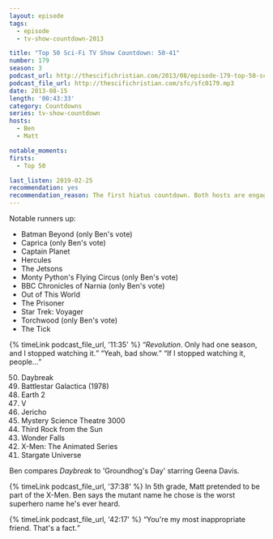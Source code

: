 ```yaml
---
layout: episode
tags:
  - episode
  - tv-show-countdown-2013

title: "Top 50 Sci-Fi TV Show Countdown: 50-41"
number: 179
season: 3
podcast_url: http://thescifichristian.com/2013/08/episode-179-top-50-sci-fi-tv-show-countdown-50-41/
podcast_file_url: http://thescifichristian.com/sfc/sfc0179.mp3
date: 2013-08-15
length: '00:43:33'
category: Countdowns
series: tv-show-countdown
hosts:
  - Ben
  - Matt

notable_moments:
firsts:
  - Top 50

last_listen: 2019-02-25
recommendation: yes
recommendation_reason: The first hiatus countdown. Both hosts are engaged. Listeners left voicemails about their favorites, and everyone did a great job selling.
---
```


Notable runners up:
- Batman Beyond (only Ben's vote)
- Caprica (only Ben's vote) 
- Captain Planet
- Hercules
- The Jetsons
- Monty Python's Flying Circus (only Ben's vote) 
- BBC Chronicles of Narnia (only Ben's vote) 
- Out of This World
- The Prisoner
- Star Trek: Voyager
- Torchwood (only Ben's vote)
- The Tick 

<div class="quote">
  {% timeLink podcast_file_url, '11:35' %}
  <q class="matt"><i class="work-title">Revolution</i>. Only had one season, and I stopped watching it.</q>
  <q class="ben">Yeah, bad show.</q>
  <q class="matt">If I stopped watching it, people...</q>
</div>

<ol>
<li value="50">Daybreak
<li value="49">Battlestar Galactica (1978)
<li value="48">Earth 2
<li value="47">V
<li value="46">Jericho
<li value="45">Mystery Science Theatre 3000
<li value="44">Third Rock from the Sun
<li value="43">Wonder Falls
<li value="42">X-Men: The Animated Series 
<li value="41">Stargate Universe
</ol>

Ben compares <i class="work-title">Daybreak</i> to 'Groundhog's Day' starring Geena Davis.

{% timeLink podcast_file_url, '37:38' %} In 5th grade, Matt pretended to be part of the X-Men. Ben says the mutant name he chose is the worst superhero name he's ever heard.

<div class="quote">
  {% timeLink podcast_file_url, '42:17' %}
  <q class="matt">You're my most inappropriate friend. That's a fact.</q>
</div>